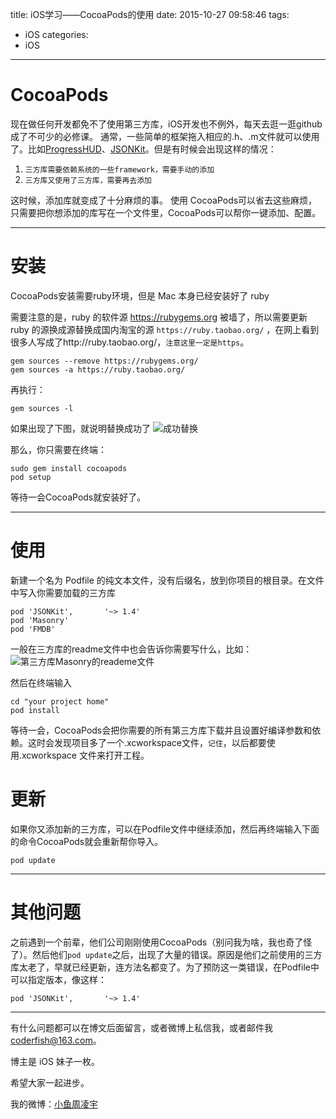 title: iOS学习——CocoaPods的使用
date: 2015-10-27 09:58:46
tags:
  - iOS
categories:
  - iOS
---

# CocoaPods 
现在做任何开发都免不了使用第三方库，iOS开发也不例外，每天去逛一逛github成了不可少的必修课。
通常，一些简单的框架拖入相应的.h、.m文件就可以使用了。比如[ProgressHUD](https://github.com/relatedcode/ProgressHUD)、[JSONKit](https://github.com/johnezang/JSONKit)。但是有时候会出现这样的情况：

1. `三方库需要依赖系统的一些framework，需要手动的添加`
2. `三方库又使用了三方库，需要再去添加`

这时候，添加库就变成了十分麻烦的事。
使用 CocoaPods可以省去这些麻烦，只需要把你想添加的库写在一个文件里，CocoaPods可以帮你一键添加、配置。

----

# 安装
CocoaPods安装需要ruby环境，但是 Mac 本身已经安装好了 ruby

需要注意的是，ruby 的软件源 https://rubygems.org 被墙了，所以需要更新 ruby 的源换成源替换成国内淘宝的源 `https://ruby.taobao.org/` ，在网上看到很多人写成了http://ruby.taobao.org/，`注意这里一定是https`。

```
gem sources --remove https://rubygems.org/
gem sources -a https://ruby.taobao.org/
```

再执行：

```
gem sources -l
```

如果出现了下图，就说明替换成功了
![成功替换](http://img.blog.csdn.net/20151027101252947)

那么，你只需要在终端：

```
sudo gem install cocoapods
pod setup
```

等待一会CocoaPods就安装好了。

----

# 使用

新建一个名为 Podfile 的纯文本文件，没有后缀名，放到你项目的根目录。在文件中写入你需要加载的三方库

```
pod 'JSONKit',       '~> 1.4'
pod 'Masonry'
pod 'FMDB'
```
一般在三方库的readme文件中也会告诉你需要写什么，比如：
![第三方库Masonry的reademe文件](http://img.blog.csdn.net/20151027101816304)

然后在终端输入

```
cd "your project home"
pod install
```

等待一会，CocoaPods会把你需要的所有第三方库下载并且设置好编译参数和依赖。这时会发现项目多了一个.xcworkspace文件，`记住`，以后都要使用.xcworkspace 文件来打开工程。

# 更新
如果你又添加新的三方库，可以在Podfile文件中继续添加，然后再终端输入下面的命令CocoaPods就会重新帮你导入。

```
pod update
```

----

# 其他问题
之前遇到一个前辈，他们公司刚刚使用CocoaPods（别问我为啥，我也奇了怪了）。然后他们`pod update`之后，出现了大量的错误。原因是他们之前使用的三方库太老了，早就已经更新，连方法名都变了。为了预防这一类错误，在Podfile中可以指定版本，像这样：

```
pod 'JSONKit',       '~> 1.4'
```

----

有什么问题都可以在博文后面留言，或者微博上私信我，或者邮件我 <coderfish@163.com>。

博主是 iOS 妹子一枚。

希望大家一起进步。

我的微博：[小鱼周凌宇](http://weibo.com/coderfish/)


